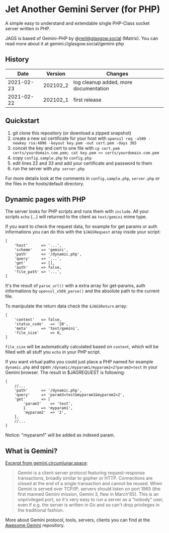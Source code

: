 # Jet Another Gemini Server (for PHP)

A simple easy to understand and extendable single PHP-Class socket server written in PHP.

JAGS is based of Gemini-PHP by @neil@glasgow.social (Matrix). You can read more about it at gemini://glasgow.social/gemini-php

## History
| Date | Version | Changes |
|---|---|---|
| 2021-02-23 | 202102_2 | log cleanup added, more documentation |
| 2021-02-22 | 202102_1 | first release|

## Quickstart

1. git clone this repository (or download a zipped snapshot)
2. create a new ssl certificate for your host with ```openssl req -x509 -newkey rsa:4096 -keyout key.pem -out cert.pem -days 365```
3. concet the key and cert to one file with ```cp cert.pem certs/yourdomain.com.pem; cat key.pem >> certs/yourdomain.com.pem```
4. copy ```config.sample.php``` to ```config.php```
5. edit lines 22 and 33 and add your certificate and password to them
6. run the server with ```php server.php```

For more details look at the comments in ```config.sample.php```, ```server.php``` or the files in the hosts/default directory.

## Dynamic pages with PHP

The server looks for PHP scripts and runs them with ```include```. All your scripts ```echo``` (...) will returned to the client as ```text/gemini``` mime type.

If you want to check the request data, for example for get params or auth informations you can do this with the ```$JAGSRequest``` array inside your script:

```
[
	'host'		=> '...',
	'scheme' 	=> 'gemini',
	'path'		=> '/dynamic.php',
	'query'		=> '...',
	'get' 		=> [],
	'auth' 		=> false,
	'file_path'	=> '...',
]
```

It's the result of ```parse_url()``` with a extra array for get-params, auth informations by ```openssl_x509_parse()``` and the absolute path to the current file.

To manipulate the return data check the ```$JAGSReturn``` array:

```
[
	'content' 	=> false,
	'status_code'	=> '20',
	'meta' 		=> 'text/gemini',
	'file_size' 	=> 0,
]
```

```file_size``` will be automatically calculated based on ```content```, which will be filled with all stuff you ```echo``` in your PHP script.

If you want virtual paths you could just place a PHP named for example ```dynamic.php``` and open ```/dynamic/myparam1/myparam2=2?param3=test``` in your Gemini browser. The result in $JAGREQUEST is following:

```
[
	//...
	'path'		=> '/dynamic.php',
	'query'		=> 'param3=test&myparam1&myparam2=2',
	'get' 		=> [
		'param3'	=> 'test',
		1 		=> 'myparam1',
		'myparam2'	=> '2',
	],
	//...
]
```

Notice: "myparam1" will be added as indexed param.

## What is Gemini?

[Excerpt from gemini.circumlunar.space](https://gemini.circumlunar.space/docs/specification.html):

> Gemini is a client-server protocol featuring request-response transactions, broadly similar to gopher or HTTP. Connections are closed at the end of a single transaction and cannot be reused. When Gemini is served over TCP/IP, servers should listen on port 1965 (the first manned Gemini mission, Gemini 3, flew in March'65). This is an unprivileged port, so it's very easy to run a server as a "nobody" user, even if e.g. the server is written in Go and so can't drop privileges in the traditional fashion.

More about Gemini protocol, tools, servers, clients you can find at the [Awesome Gemini](https://github.com/kr1sp1n/awesome-gemini) repository.